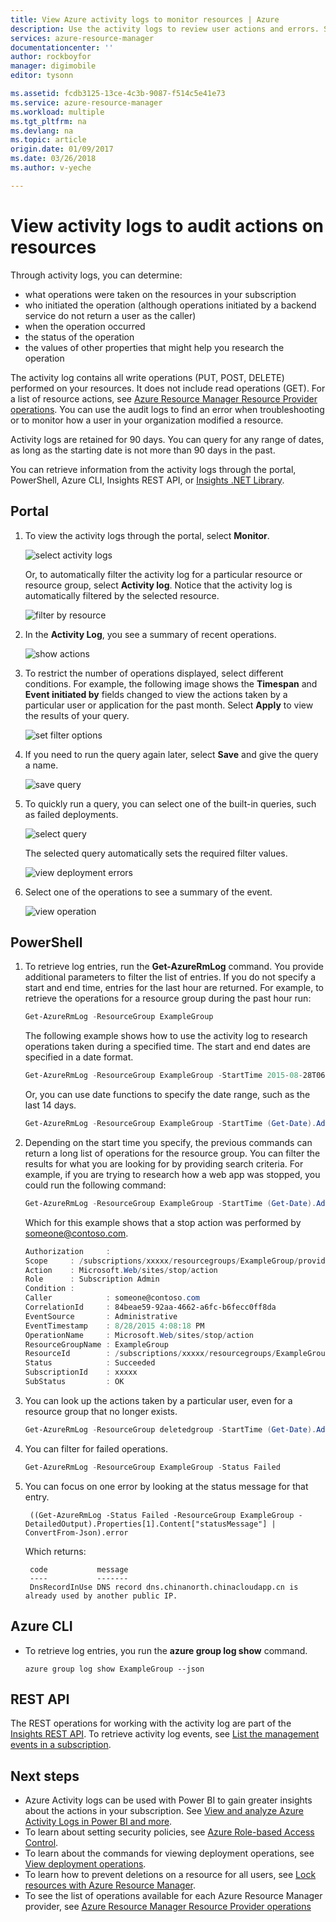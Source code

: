 ```yaml
---
title: View Azure activity logs to monitor resources | Azure
description: Use the activity logs to review user actions and errors. Shows Azure Portal PowerShell, Azure CLI, and REST.
services: azure-resource-manager
documentationcenter: ''
author: rockboyfor
manager: digimobile
editor: tysonn

ms.assetid: fcdb3125-13ce-4c3b-9087-f514c5e41e73
ms.service: azure-resource-manager
ms.workload: multiple
ms.tgt_pltfrm: na
ms.devlang: na
ms.topic: article
origin.date: 01/09/2017
ms.date: 03/26/2018
ms.author: v-yeche

---
```

# View activity logs to audit actions on resources
Through activity logs, you can determine:

* what operations were taken on the resources in your subscription
* who initiated the operation (although operations initiated by a backend service do not return a user as the caller)
* when the operation occurred
* the status of the operation
* the values of other properties that might help you research the operation

The activity log contains all write operations (PUT, POST, DELETE) performed on your resources. It does not include read operations (GET). For a list of resource actions, see [Azure Resource Manager Resource Provider operations](../active-directory/role-based-access-control-resource-provider-operations.md). You can use the audit logs to find an error when troubleshooting or to monitor how a user in your organization modified a resource.

Activity logs are retained for 90 days. You can query for any range of dates, as long as the starting date is not more than 90 days in the past.

You can retrieve information from the activity logs through the portal, PowerShell, Azure CLI, Insights REST API, or [Insights .NET Library](https://www.nuget.org/packages/Microsoft.Azure.Insights/).

## Portal
1. To view the activity logs through the portal, select **Monitor**.

    ![select activity logs](./media/resource-group-audit/select-monitor.png)

    Or, to automatically filter the activity log for a particular resource or resource group, select **Activity log**. Notice that the activity log is automatically filtered by the selected resource.

    ![filter by resource](./media/resource-group-audit/filtered-by-resource.png)
2. In the **Activity Log**, you see a summary of recent operations.

    ![show actions](./media/resource-group-audit/audit-summary.png)
3. To restrict the number of operations displayed, select different conditions. For example, the following image shows the **Timespan** and **Event initiated by** fields changed to view the actions taken by a particular user or application for the past month. Select **Apply** to view the results of your query.

    ![set filter options](./media/resource-group-audit/set-filter.png)

4. If you need to run the query again later, select **Save** and give the query a name.

    ![save query](./media/resource-group-audit/save-query.png)
5. To quickly run a query, you can select one of the built-in queries, such as failed deployments.

    ![select query](./media/resource-group-audit/select-quick-query.png)

    The selected query automatically sets the required filter values.

    ![view deployment errors](./media/resource-group-audit/view-failed-deployment.png)   

6. Select one of the operations to see a summary of the event.

    ![view operation](./media/resource-group-audit/view-operation.png)  

## PowerShell
1. To retrieve log entries, run the **Get-AzureRmLog** command. You provide additional parameters to filter the list of entries. If you do not specify a start and end time, entries for the last hour are returned. For example, to retrieve the operations for a resource group during the past hour run:

    ```powershell
    Get-AzureRmLog -ResourceGroup ExampleGroup
    ```

    The following example shows how to use the activity log to research operations taken during a specified time. The start and end dates are specified in a date format.

    ```powershell
    Get-AzureRmLog -ResourceGroup ExampleGroup -StartTime 2015-08-28T06:00 -EndTime 2015-09-10T06:00
    ```

    Or, you can use date functions to specify the date range, such as the last 14 days.

    ```powershell
    Get-AzureRmLog -ResourceGroup ExampleGroup -StartTime (Get-Date).AddDays(-14)
    ```

2. Depending on the start time you specify, the previous commands can return a long list of operations for the resource group. You can filter the results for what you are looking for by providing search criteria. For example, if you are trying to research how a web app was stopped, you could run the following command:

    ```powershell
    Get-AzureRmLog -ResourceGroup ExampleGroup -StartTime (Get-Date).AddDays(-14) | Where-Object OperationName -eq Microsoft.Web/sites/stop/action
    ```

    Which for this example shows that a stop action was performed by someone@contoso.com. 

    ```powershell
    Authorization     :
    Scope     : /subscriptions/xxxxx/resourcegroups/ExampleGroup/providers/Microsoft.Web/sites/ExampleSite
    Action    : Microsoft.Web/sites/stop/action
    Role      : Subscription Admin
    Condition :
    Caller            : someone@contoso.com
    CorrelationId     : 84beae59-92aa-4662-a6fc-b6fecc0ff8da
    EventSource       : Administrative
    EventTimestamp    : 8/28/2015 4:08:18 PM
    OperationName     : Microsoft.Web/sites/stop/action
    ResourceGroupName : ExampleGroup
    ResourceId        : /subscriptions/xxxxx/resourcegroups/ExampleGroup/providers/Microsoft.Web/sites/ExampleSite
    Status            : Succeeded
    SubscriptionId    : xxxxx
    SubStatus         : OK
    ```

3. You can look up the actions taken by a particular user, even for a resource group that no longer exists.

    ```powershell
    Get-AzureRmLog -ResourceGroup deletedgroup -StartTime (Get-Date).AddDays(-14) -Caller someone@contoso.com
    ```

4. You can filter for failed operations.

    ```powershell
    Get-AzureRmLog -ResourceGroup ExampleGroup -Status Failed
    ```

5. You can focus on one error by looking at the status message for that entry.

        ((Get-AzureRmLog -Status Failed -ResourceGroup ExampleGroup -DetailedOutput).Properties[1].Content["statusMessage"] | ConvertFrom-Json).error

    Which returns:

        code           message                                                                        
        ----           -------                                                                        
        DnsRecordInUse DNS record dns.chinanorth.chinacloudapp.cn is already used by another public IP. 

## Azure CLI
* To retrieve log entries, you run the **azure group log show** command.

    ```azurecli
    azure group log show ExampleGroup --json
    ```

## REST API
The REST operations for working with the activity log are part of the [Insights REST API](https://msdn.microsoft.com/library/azure/dn931943.aspx). To retrieve activity log events, see [List the management events in a subscription](https://msdn.microsoft.com/library/azure/dn931934.aspx).

## Next steps
* Azure Activity logs can be used with Power BI to gain greater insights about the actions in your subscription. See [View and analyze Azure Activity Logs in Power BI and more](https://azure.microsoft.com/blog/analyze-azure-audit-logs-in-powerbi-more/).
* To learn about setting security policies, see [Azure Role-based Access Control](../active-directory/role-based-access-control-configure.md).
* To learn about the commands for viewing deployment operations, see [View deployment operations](resource-manager-deployment-operations.md).
* To learn how to prevent deletions on a resource for all users, see [Lock resources with Azure Resource Manager](resource-group-lock-resources.md).
* To see the list of operations available for each Azure Resource Manager provider, see [Azure Resource Manager Resource Provider operations](../active-directory/role-based-access-control-resource-provider-operations.md)
<!-- Update_Description: update meta properties, wording update, update link -->